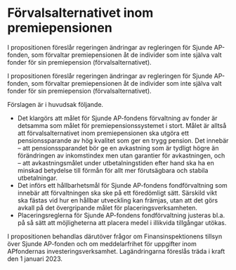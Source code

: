 # Förvalsalternativet inom premiepensionen

I propositionen föreslår regeringen ändringar av regleringen för Sjunde AP-fonden, som förvaltar premiepensionen åt de individer som inte själva valt fonder för sin premiepension (förvalsalternativet).

I propositionen föreslår regeringen ändringar av regleringen för Sjunde AP-fonden, som förvaltar premiepensionen åt de individer som inte själva valt fonder för sin premiepension (förvalsalternativet).

Förslagen är i huvudsak följande.

* Det klargörs att målet för Sjunde AP-fondens förvaltning av fonder är detsamma som målet för premiepensionssystemet i stort. Målet är alltså att förvalsalternativet inom premiepensionen ska utgöra ett pensionssparande av hög kvalitet som ger en trygg pension. Det innebär – att pensionssparandet bör ge en avkastning som är tydligt högre än förändringen av inkomstindex men utan garantier för avkastningen, och – att avkastningsmålet under utbetalningstiden efter hand ska ha en minskad betydelse till förmån för allt mer förutsägbara och stabila utbetalningar.
* Det införs ett hållbarhetsmål för Sjunde AP-fondens fondförvaltning som innebär att förvaltningen ska ske på ett föredömligt sätt. Särskild vikt ska fästas vid hur en hållbar utveckling kan främjas, utan att det görs avkall på det övergripande målet för placeringsverksamheten.
* Placeringsreglerna för Sjunde AP-fondens fondförvaltning justeras bl.a. på så sätt att möjligheterna att placera medel i illikvida tillgångar utökas.

I propositionen behandlas därutöver frågor om Finansinspektionens tillsyn över Sjunde AP-fonden och om meddelarfrihet för uppgifter inom APfondernas investeringsverksamhet. Lagändringarna föreslås träda i kraft den 1 januari 2023.
